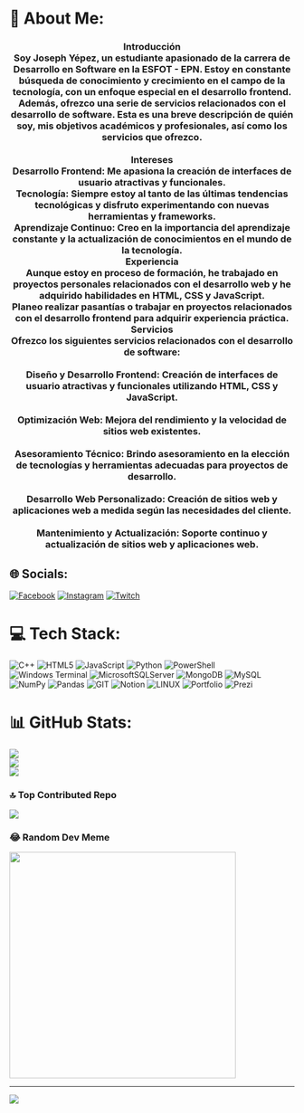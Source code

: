 # 💫 About Me:
<h3 align="center">Introducción<br>Soy Joseph Yépez, un estudiante apasionado de la carrera de Desarrollo en Software en la ESFOT - EPN. Estoy en constante búsqueda de conocimiento y crecimiento en el campo de la tecnología, con un enfoque especial en el desarrollo frontend. Además, ofrezco una serie de servicios relacionados con el desarrollo de software. Esta es una breve descripción de quién soy, mis objetivos académicos y profesionales, así como los servicios que ofrezco.<br><br>
Intereses<br>Desarrollo Frontend: Me apasiona la creación de interfaces de usuario atractivas y funcionales.<br>Tecnología: Siempre estoy al tanto de las últimas tendencias tecnológicas y disfruto experimentando con nuevas herramientas y frameworks.<br>Aprendizaje Continuo: Creo en la importancia del aprendizaje constante y la actualización de conocimientos en el mundo de la tecnología.<br>Experiencia<br>Aunque estoy en proceso de formación, he trabajado en proyectos personales relacionados con el desarrollo web y he adquirido habilidades en HTML, CSS y JavaScript.<br>Planeo realizar pasantías o trabajar en proyectos relacionados con el desarrollo frontend para adquirir experiencia práctica.<br>Servicios<br>Ofrezco los siguientes servicios relacionados con el desarrollo de software:<br><br>Diseño y Desarrollo Frontend: Creación de interfaces de usuario atractivas y funcionales utilizando HTML, CSS y JavaScript.<br><br>Optimización Web: Mejora del rendimiento y la velocidad de sitios web existentes.<br><br>Asesoramiento Técnico: Brindo asesoramiento en la elección de tecnologías y herramientas adecuadas para proyectos de desarrollo.<br><br>Desarrollo Web Personalizado: Creación de sitios web y aplicaciones web a medida según las necesidades del cliente.<br><br>Mantenimiento y Actualización: Soporte continuo y actualización de sitios web y aplicaciones web.


## 🌐 Socials:
[![Facebook](https://img.shields.io/badge/Facebook-%231877F2.svg?logo=Facebook&logoColor=white)](https://facebook.com/JosephYM) [![Instagram](https://img.shields.io/badge/Instagram-%23E4405F.svg?logo=Instagram&logoColor=white)](https://instagram.com/josephym_) [![Twitch](https://img.shields.io/badge/Twitch-%239146FF.svg?logo=Twitch&logoColor=white)](https://twitch.tv/josephym_) 

# 💻 Tech Stack:
![C++](https://img.shields.io/badge/c++-%2300599C.svg?style=for-the-badge&logo=c%2B%2B&logoColor=white) ![HTML5](https://img.shields.io/badge/html5-%23E34F26.svg?style=for-the-badge&logo=html5&logoColor=white) ![JavaScript](https://img.shields.io/badge/javascript-%23323330.svg?style=for-the-badge&logo=javascript&logoColor=%23F7DF1E) ![Python](https://img.shields.io/badge/python-3670A0?style=for-the-badge&logo=python&logoColor=ffdd54) ![PowerShell](https://img.shields.io/badge/PowerShell-%235391FE.svg?style=for-the-badge&logo=powershell&logoColor=white) ![Windows Terminal](https://img.shields.io/badge/Windows%20Terminal-%234D4D4D.svg?style=for-the-badge&logo=windows-terminal&logoColor=white) ![MicrosoftSQLServer](https://img.shields.io/badge/Microsoft%20SQL%20Server-CC2927?style=for-the-badge&logo=microsoft%20sql%20server&logoColor=white) ![MongoDB](https://img.shields.io/badge/MongoDB-%234ea94b.svg?style=for-the-badge&logo=mongodb&logoColor=white) ![MySQL](https://img.shields.io/badge/mysql-%2300000f.svg?style=for-the-badge&logo=mysql&logoColor=white) ![NumPy](https://img.shields.io/badge/numpy-%23013243.svg?style=for-the-badge&logo=numpy&logoColor=white) ![Pandas](https://img.shields.io/badge/pandas-%23150458.svg?style=for-the-badge&logo=pandas&logoColor=white) ![GIT](https://img.shields.io/badge/Git-fc6d26?style=for-the-badge&logo=git&logoColor=white) ![Notion](https://img.shields.io/badge/Notion-%23000000.svg?style=for-the-badge&logo=notion&logoColor=white) ![LINUX](https://img.shields.io/badge/Linux-FCC624?style=for-the-badge&logo=linux&logoColor=black) ![Portfolio](https://img.shields.io/badge/Portfolio-%23000000.svg?style=for-the-badge&logo=firefox&logoColor=#FF7139) ![Prezi](https://img.shields.io/badge/Prezi-%23000000.svg?style=for-the-badge&logo=Prezi&logoColor=white)
# 📊 GitHub Stats:
![](https://github-readme-stats.vercel.app/api?username=JosephYM07&theme=dark&hide_border=false&include_all_commits=false&count_private=false)<br/>
![](https://github-readme-streak-stats.herokuapp.com/?user=JosephYM07&theme=dark&hide_border=false)<br/>
![](https://github-readme-stats.vercel.app/api/top-langs/?username=JosephYM07&theme=dark&hide_border=false&include_all_commits=false&count_private=false&layout=compact)

### 🔝 Top Contributed Repo
![](https://github-contributor-stats.vercel.app/api?username=JosephYM07&limit=5&theme=dark&combine_all_yearly_contributions=true)

### 😂 Random Dev Meme
<img src='https://randommeme-five.vercel.app/' style="height: 400px;"/>

---
[![](https://visitcount.itsvg.in/api?id=JosephYM07&icon=0&color=0)](https://visitcount.itsvg.in)

<!-- Proudly created with GPRM ( https://gprm.itsvg.in ) -->
